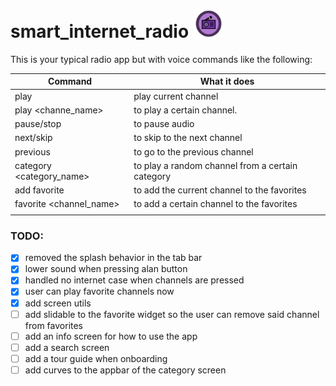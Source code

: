 <h1>smart_internet_radio
<!-- ![app logo](/assets/images/Logo.png) -->
<img src="assets/images/Logo_circular.png" alt="Alt Text" width="50"/></h1>
This is your typical radio app but with voice commands like the following:

| Command | What it does|
|---------|---------------|
| play    | play current channel|
| play <channe_name> | to play a certain channel.
| pause/stop | to pause audio|
| next/skip | to skip to the next channel|
| previous | to go to the previous channel|
| category <category_name> | to play a random channel from a certain category|
| add favorite | to add the current channel to the favorites|
| favorite <channel_name> | to add a certain channel to the favorites|
||

### TODO:
- [x] removed the splash behavior in the tab bar
- [x] lower sound when pressing alan button
- [x] handled no internet case when channels are pressed
- [x] user can play favorite channels now 
- [x] add screen utils
- [ ] add slidable to the favorite widget so the user can remove said channel from favorites
- [ ] add an info screen for how to use the app
- [ ] add a search screen
- [ ] add a tour guide when onboarding
- [ ] add curves to the appbar of the category screen